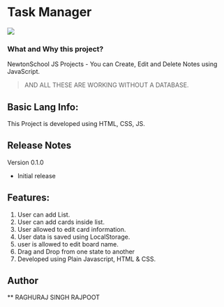 # Task Manager

<img src="https://camo.githubusercontent.com/87f42bf875777602b58116da80b52d14b0023ff1808a707542fa7d6afb7b690f/687474703a2f2f7265732e636c6f7564696e6172792e636f6d2f646d3768376538786a2f696d6167652f75706c6f61642f76313530343330393732332f7461736b2d6d616e616765722d76616e696c6c612d6a735f786e39686e722e706e67" />

### What and Why this project?
NewtonSchool JS Projects - You can Create, Edit and Delete Notes using JavaScript.

> AND ALL THESE ARE WORKING WITHOUT A DATABASE.
## Basic Lang Info:
This Project is developed using HTML, CSS, JS.

## Release Notes

Version 0.1.0

* Initial release

## Features:
1. User can add List.
2. User can add cards inside list.
3. User allowed to edit card information.
4. User data is saved using LocalStorage.
5. user is allowed to edit board name.
6. Drag and Drop from one state to another
7. Developed using Plain Javascript, HTML & CSS.

## Author
** RAGHURAJ SINGH RAJPOOT
